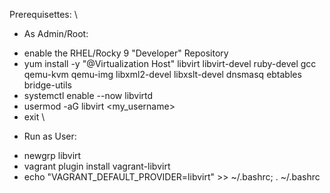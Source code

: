 Prerequisettes: \
* As Admin/Root:
- enable the RHEL/Rocky 9 "Developer" Repository
- yum install -y "@Virtualization Host" libvirt libvirt-devel ruby-devel gcc qemu-kvm qemu-img libxml2-devel libxslt-devel dnsmasq ebtables bridge-utils
- systemctl enable --now libvirtd
- usermod -aG libvirt <my_username>
- exit \
* Run as User: 
- newgrp libvirt
- vagrant plugin install vagrant-libvirt
- echo "VAGRANT_DEFAULT_PROVIDER=libvirt" >> ~/.bashrc; . ~/.bashrc
